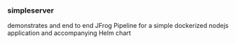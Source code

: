 ### simpleserver

demonstrates and end to end JFrog Pipeline for a simple dockerized nodejs application and accompanying Helm chart

